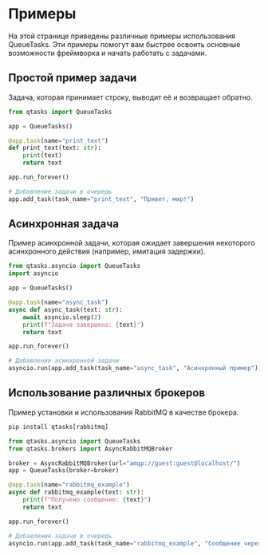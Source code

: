 # Примеры
На этой странице приведены различные примеры использования QueueTasks. Эти примеры помогут вам быстрее освоить основные возможности фреймворка и начать работать с задачами.

## Простой пример задачи
Задача, которая принимает строку, выводит её и возвращает обратно.
```py
from qtasks import QueueTasks

app = QueueTasks()

@app.task(name="print_text")
def print_text(text: str):
    print(text)
    return text

app.run_forever()

# Добавление задачи в очередь
app.add_task(task_name="print_text", "Привет, мир!")
```

## Асинхронная задача
Пример асинхронной задачи, которая ожидает завершения некоторого асинхронного действия (например, имитация задержки).

```py
from qtasks.asyncio import QueueTasks
import asyncio

app = QueueTasks()

@app.task(name="async_task")
async def async_task(text: str):
    await asyncio.sleep(2)
    print(f"Задача завершена: {text}")
    return text

app.run_forever()

# Добавление асинхронной задачи
asyncio.run(app.add_task(task_name="async_task", "Асинхронный пример"))
```

## Использование различных брокеров
Пример установки и использования RabbitMQ в качестве брокера.

```py
pip install qtasks[rabbitmq]

from qtasks.asyncio import QueueTasks
from qtasks.brokers import AsyncRabbitMQBroker

broker = AsyncRabbitMQBroker(url="amqp://guest:guest@localhost/")
app = QueueTasks(broker=broker)

@app.task(name="rabbitmq_example")
async def rabbitmq_example(text: str):
    print(f"Получено сообщение: {text}")
    return text

app.run_forever()

# Добавление задачи в очередь
asyncio.run(app.add_task(task_name="rabbitmq_example", "Сообщение через RabbitMQ"))
```